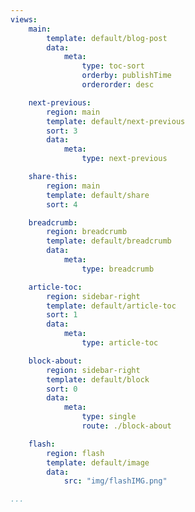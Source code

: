 ```yaml
---
views:
    main:
        template: default/blog-post
        data:
            meta:
                type: toc-sort
                orderby: publishTime
                orderorder: desc

    next-previous:
        region: main
        template: default/next-previous
        sort: 3
        data:
            meta:
                type: next-previous

    share-this:
        region: main
        template: default/share
        sort: 4

    breadcrumb:
        region: breadcrumb
        template: default/breadcrumb
        data:
            meta:
                type: breadcrumb

    article-toc:
        region: sidebar-right
        template: default/article-toc
        sort: 1
        data:
            meta:
                type: article-toc

    block-about:
        region: sidebar-right
        template: default/block
        sort: 0
        data:
            meta:
                type: single
                route: ./block-about

    flash:
        region: flash
        template: default/image
        data:
            src: "img/flashIMG.png"

...
```

